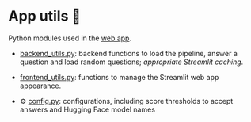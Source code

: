 # App utils 🧰
Python modules used in the [web app](../app.py).

- [backend_utils.py](./backend_utils.py): backend functions to load the pipeline, answer a question and load random questions; *appropriate Streamlit caching*.

- [frontend_utils.py](./frontend_utils.py): functions to manage the Streamlit web app appearance.

- ⚙️ [config.py](./config.py): configurations, including score thresholds to accept answers and Hugging Face model names